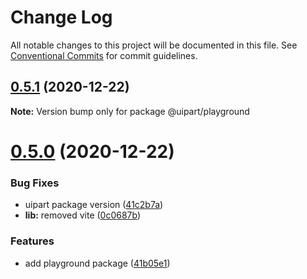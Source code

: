 # Change Log

All notable changes to this project will be documented in this file.
See [Conventional Commits](https://conventionalcommits.org) for commit guidelines.

## [0.5.1](https://github.com/5cube/uipart/compare/v0.5.0...v0.5.1) (2020-12-22)

**Note:** Version bump only for package @uipart/playground





# [0.5.0](https://github.com/5cube/uipart/compare/v0.4.0...v0.5.0) (2020-12-22)


### Bug Fixes

* uipart package version ([41c2b7a](https://github.com/5cube/uipart/commit/41c2b7a27c74fb516df31922787c3d7961d848bb))
* **lib:** removed vite ([0c0687b](https://github.com/5cube/uipart/commit/0c0687bbe61ac56b121f70a539d6d72ce6abdc65))


### Features

* add playground package ([41b05e1](https://github.com/5cube/uipart/commit/41b05e1e7b7d7ec09b40633c81ef3d36baaade46))

